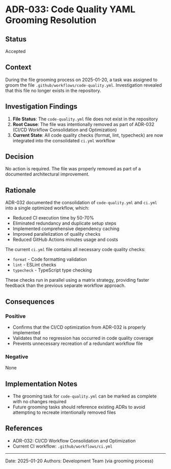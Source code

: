 # ADR-033: Code Quality YAML Grooming Resolution

## Status

Accepted

## Context

During the file grooming process on 2025-01-20, a task was assigned to groom the file `.github/workflows/code-quality.yml`. Investigation revealed that this file no longer exists in the repository.

## Investigation Findings

1. **File Status**: The `code-quality.yml` file does not exist in the repository
2. **Root Cause**: The file was intentionally removed as part of ADR-032 (CI/CD Workflow Consolidation and Optimization)
3. **Current State**: All code quality checks (format, lint, typecheck) are now integrated into the consolidated `ci.yml` workflow

## Decision

No action is required. The file was properly removed as part of a documented architectural improvement.

## Rationale

ADR-032 documented the consolidation of `code-quality.yml` and `ci.yml` into a single optimized workflow, which:

- Reduced CI execution time by 50-70%
- Eliminated redundancy and duplicate setup steps
- Implemented comprehensive dependency caching
- Improved parallelization of quality checks
- Reduced GitHub Actions minutes usage and costs

The current `ci.yml` file contains all necessary code quality checks:

- `format` - Code formatting validation
- `lint` - ESLint checks
- `typecheck` - TypeScript type checking

These checks run in parallel using a matrix strategy, providing faster feedback than the previous separate workflow approach.

## Consequences

### Positive

- Confirms that the CI/CD optimization from ADR-032 is properly implemented
- Validates that no regression has occurred in code quality coverage
- Prevents unnecessary recreation of a redundant workflow file

### Negative

None

## Implementation Notes

- The grooming task for `code-quality.yml` can be marked as complete with no changes required
- Future grooming tasks should reference existing ADRs to avoid attempting to recreate intentionally removed files

## References

- ADR-032: CI/CD Workflow Consolidation and Optimization
- Current CI workflow: `.github/workflows/ci.yml`

---

Date: 2025-01-20
Authors: Development Team (via grooming process)
